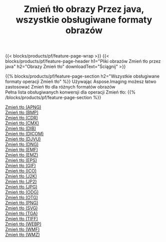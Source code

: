 ﻿---
title: Zmień tło obrazy Przez java, wszystkie obsługiwane formaty obrazów 
weight: 3920
url: /pl/java/change-background 
lang: pl
langdirlevel: 2
locales: zh-hans,ja,it,ru,de,es,fr,nl,id,lt,pl,pt,vi,tr,ko,zh-hant,ar,hi,th,sv,cs,uk,he
description: Używając Aspose.Imaging możesz łatwo Zmień tło obrazy Via java
---

{{< blocks/products/pf/feature-page-wrap >}}
{{< blocks/products/pf/feature-page-header h1="Pliki obrazów Zmień tło przez java" h2="Obrazy Zmień tło" downloadText="Ściągnij" >}}


{{% blocks/products/pf/feature-page-section  h2="Wszystkie obsługiwane formaty operacji Zmień tło" %}}
Używając Aspose.Imaging możesz łatwo zastosować Zmień tło dla różnych formatów obrazów
<br/>
Pełna lista obsługiwanych konwersji dla operacji Zmień tło:
{{% /blocks/products/pf/feature-page-section %}}
<div class="container-fluid productfamilypage bg-gray">
    <div class="convertypes bg-gray agp-content section">
        <div class="container">
		<div class="row other-converters">
		    <div class='col-md-2 other-converter remove-lp remove-rp'><a href="/imaging/pl/java/change-background/apng" >Zmień tło (APNG)</a></div><div class='col-md-2 other-converter remove-lp remove-rp'><a href="/imaging/pl/java/change-background/bmp" >Zmień tło (BMP)</a></div><div class='col-md-2 other-converter remove-lp remove-rp'><a href="/imaging/pl/java/change-background/cdr" >Zmień tło (CDR)</a></div><div class='col-md-2 other-converter remove-lp remove-rp'><a href="/imaging/pl/java/change-background/cmx" >Zmień tło (CMX)</a></div><div class='col-md-2 other-converter remove-lp remove-rp'><a href="/imaging/pl/java/change-background/dib" >Zmień tło (DIB)</a></div><div class='col-md-2 other-converter remove-lp remove-rp'><a href="/imaging/pl/java/change-background/dicom" >Zmień tło (DICOM)</a></div><div class='col-md-2 other-converter remove-lp remove-rp'><a href="/imaging/pl/java/change-background/djvu" >Zmień tło (DJVU)</a></div><div class='col-md-2 other-converter remove-lp remove-rp'><a href="/imaging/pl/java/change-background/dng" >Zmień tło (DNG)</a></div><div class='col-md-2 other-converter remove-lp remove-rp'><a href="/imaging/pl/java/change-background/emf" >Zmień tło (EMF)</a></div><div class='col-md-2 other-converter remove-lp remove-rp'><a href="/imaging/pl/java/change-background/emz" >Zmień tło (EMZ)</a></div><div class='col-md-2 other-converter remove-lp remove-rp'><a href="/imaging/pl/java/change-background/eps" >Zmień tło (EPS)</a></div><div class='col-md-2 other-converter remove-lp remove-rp'><a href="/imaging/pl/java/change-background/gif" >Zmień tło (GIF)</a></div><div class='col-md-2 other-converter remove-lp remove-rp'><a href="/imaging/pl/java/change-background/ico" >Zmień tło (ICO)</a></div><div class='col-md-2 other-converter remove-lp remove-rp'><a href="/imaging/pl/java/change-background/j2k" >Zmień tło (J2K)</a></div><div class='col-md-2 other-converter remove-lp remove-rp'><a href="/imaging/pl/java/change-background/jp2" >Zmień tło (JP2)</a></div><div class='col-md-2 other-converter remove-lp remove-rp'><a href="/imaging/pl/java/change-background/jpg" >Zmień tło (JPG)</a></div><div class='col-md-2 other-converter remove-lp remove-rp'><a href="/imaging/pl/java/change-background/odg" >Zmień tło (ODG)</a></div><div class='col-md-2 other-converter remove-lp remove-rp'><a href="/imaging/pl/java/change-background/otg" >Zmień tło (OTG)</a></div><div class='col-md-2 other-converter remove-lp remove-rp'><a href="/imaging/pl/java/change-background/png" >Zmień tło (PNG)</a></div><div class='col-md-2 other-converter remove-lp remove-rp'><a href="/imaging/pl/java/change-background/svg" >Zmień tło (SVG)</a></div><div class='col-md-2 other-converter remove-lp remove-rp'><a href="/imaging/pl/java/change-background/tga" >Zmień tło (TGA)</a></div><div class='col-md-2 other-converter remove-lp remove-rp'><a href="/imaging/pl/java/change-background/tiff" >Zmień tło (TIFF)</a></div><div class='col-md-2 other-converter remove-lp remove-rp'><a href="/imaging/pl/java/change-background/webp" >Zmień tło (WEBP)</a></div><div class='col-md-2 other-converter remove-lp remove-rp'><a href="/imaging/pl/java/change-background/wmf" >Zmień tło (WMF)</a></div><div class='col-md-2 other-converter remove-lp remove-rp'><a href="/imaging/pl/java/change-background/wmz" >Zmień tło (WMZ)</a></div>
                </div>
        </div>
    </div>
</div>
<br/>
